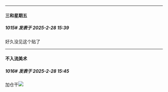 ﻿
*****

####  三和星期五  
##### 1015#       发表于 2025-2-28 15:39

好久没见这个贴了


*****

####  不入流美术  
##### 1016#       发表于 2025-2-28 15:45

加仓干<img src="https://static.saraba1st.com/image/smiley/face2017/037.png" referrerpolicy="no-referrer">

